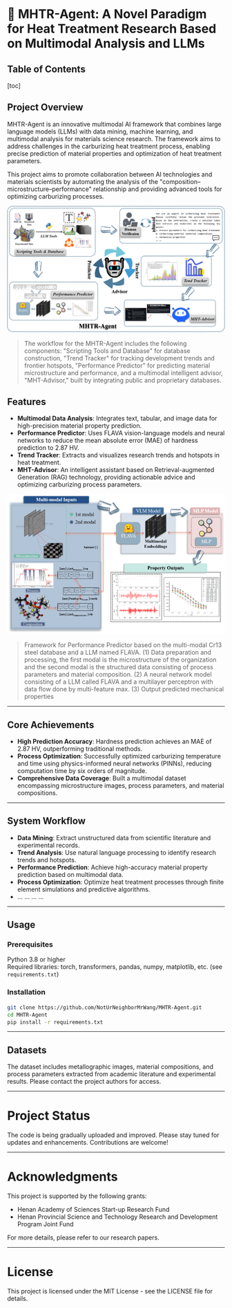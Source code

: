 # 🤖 MHTR-Agent: A Novel Paradigm for Heat Treatment Research Based on Multimodal Analysis and LLMs

## Table of Contents

[toc]

## Project Overview

MHTR-Agent is an innovative multimodal AI framework that combines large language models (LLMs) with data mining, machine learning, and multimodal analysis for materials science research. The framework aims to address challenges in the carburizing heat treatment process, enabling precise prediction of material properties and optimization of heat treatment parameters.

This project aims to promote collaboration between AI technologies and materials scientists by automating the analysis of the "composition–microstructure–performance" relationship and providing advanced tools for optimizing carburizing processes.

![Alt text](./data/images/workflow.png)

> The workflow for the MHTR-Agent includes the following components: "Scripting Tools and Database" for database construction, "Trend Tracker" for tracking development trends and frontier hotspots, "Performance Predictor" for predicting material microstructure and performance, and a multimodal intelligent advisor, "MHT-Advisor," built by integrating public and proprietary databases.

## Features

- **Multimodal Data Analysis**: Integrates text, tabular, and image data for high-precision material property prediction.
- **Performance Predictor**: Uses FLAVA vision-language models and neural networks to reduce the mean absolute error (MAE) of hardness prediction to 2.87 HV.
- **Trend Tracker**: Extracts and visualizes research trends and hotspots in heat treatment.
- **MHT-Advisor**: An intelligent assistant based on Retrieval-augmented Generation (RAG) technology, providing actionable advice and optimizing carburizing process parameters.

![Alt text](./data/images/Predictor.png)

> Framework for Performance Predictor based on the multi-modal Cr13 steel database and a LLM named FLAVA. (1) Data preparation and processing, the first modal is the microstructure of the organization and the second modal is the structured data consisting of process parameters and material composition. (2) A neural network model consisting of a LLM called FLAVA and a multilayer perceptron with data flow done by multi-feature max. (3) Output predicted mechanical properties
---

## Core Achievements

- **High Prediction Accuracy**: Hardness prediction achieves an MAE of 2.87 HV, outperforming traditional methods.
- **Process Optimization**: Successfully optimized carburizing temperature and time using physics-informed neural networks (PINNs), reducing computation time by six orders of magnitude.
- **Comprehensive Data Coverage**: Built a multimodal dataset encompassing microstructure images, process parameters, and material compositions.

---

## System Workflow

- **Data Mining**: Extract unstructured data from scientific literature and experimental records.
- **Trend Analysis**: Use natural language processing to identify research trends and hotspots.
- **Performance Prediction**: Achieve high-accuracy material property prediction based on multimodal data.
- **Process Optimization**: Optimize heat treatment processes through finite element simulations and predictive algorithms.
- ... ... ... ... 

---

## Usage

### Prerequisites

Python 3.8 or higher  
Required libraries: torch, transformers, pandas, numpy, matplotlib, etc. (see `requirements.txt`)

### Installation

```bash
git clone https://github.com/NotUrNeighborMrWang/MHTR-Agent.git
cd MHTR-Agent
pip install -r requirements.txt
```
---

## Datasets

The dataset includes metallographic images, material compositions, and process parameters extracted from academic literature and experimental results. Please contact the project authors for access.

---

# Project Status

The code is being gradually uploaded and improved. Please stay tuned for updates and enhancements. Contributions are welcome!

---

# Acknowledgments

This project is supported by the following grants:

- Henan Academy of Sciences Start-up Research Fund
- Henan Provincial Science and Technology Research and Development Program Joint Fund

For more details, please refer to our research papers.

---

# License

This project is licensed under the MIT License - see the LICENSE file for details.

